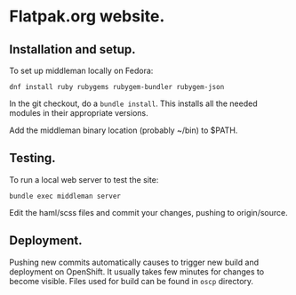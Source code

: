 # Flatpak.org website.

## Installation and setup.

To set up middleman locally on Fedora:

    dnf install ruby rubygems rubygem-bundler rubygem-json

In the git checkout, do a `bundle install`. This installs all
the needed modules in their appropriate versions.

Add the middleman binary location (probably ~/bin) to $PATH.

## Testing.

To run a local web server to test the site:

    bundle exec middleman server

Edit the haml/scss files and commit your changes, pushing to
origin/source.

## Deployment.

Pushing new commits automatically causes to trigger new build
and deployment on OpenShift. It usually takes few minutes for
changes to become visible. Files used for build can be found
in `oscp` directory.
